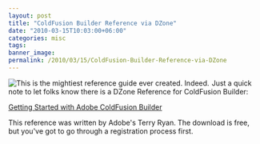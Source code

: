```yaml
---
layout: post
title: "ColdFusion Builder Reference via DZone"
date: "2010-03-15T10:03:00+06:00"
categories: misc 
tags: 
banner_image: 
permalink: /2010/03/15/ColdFusion-Builder-Reference-via-DZone
---
```


<img src="https://static.raymondcamden.com/images/cfjedi/Screen shot 2010-03-15 at 8.49.51 AM.png" align="left" style="margin-right:5px" title="This is the mightiest reference guide ever created. Indeed." /> Just a quick note to let folks know there is a DZone Reference for ColdFusion Builder:

<a href="http://refcardz.dzone.com/refcardz/getting-started-adobe?oid=hom19601">Getting Started with Adobe ColdFusion Builder</a>

This reference was written by Adobe's Terry Ryan. The download is free, but you've got to go through a registration process first.
<br clear="left">